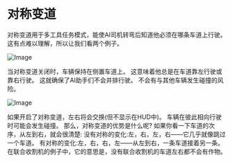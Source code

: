 # 对称变道


对称变道用于多工具任务模式，能使AI司机转弯后知道他必须在哪条车道上行驶。
这有点难以理解，所以让我们看两个例子。


![Image](assets/regularchange_0_0_1020_765.png)


当对称变道关闭时，车辆保持在侧置车道上。
这意味着他总是在车道靠左行驶或靠右行驶。
这就确保了AI助手们不会并排行驶。
不会有与其他车辆发生碰撞的风险。


![Image](assets/symetricchange_0_0_1020_765.png)


如果开启了对称变道，左右将会交换(但不显示在HUD中)。
车辆在彼此相向行驶时可能会发生碰撞。
那么，对称变道的优势是什么呢?
如果你看一下车道的次序，从左到右，就会很清楚:
没有对称的变化:左，右，左，右——它几乎就像跳过一个车道。
有对称的变化:左，右，右，左——从左到右，一条车道接着另一条。
在联合收割机的例子中，它的意思是，没有联合收割机的车道左右都不会有作物。


